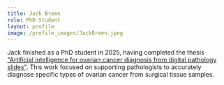 ```yaml
---
title: Jack Breen
role: PhD Student
layout: profile
image: /profile_images/JackBreen.jpeg
---
```


Jack finished as a PhD student in 2025, having completed the thesis ["Artificial intelligence for ovarian cancer diagnosis from digital pathology slides"](https://etheses.whiterose.ac.uk/id/eprint/36304/). This work focused on supporting pathologists to accurately diagnose specific types of ovarian cancer from surgical tissue samples. 
